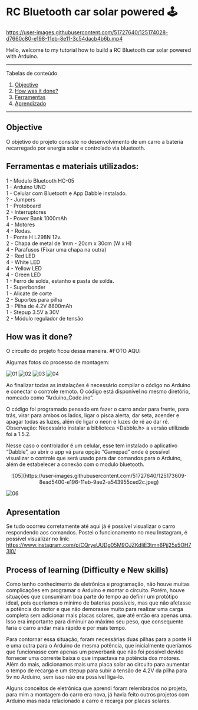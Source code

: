 # RC Bluetooth car solar powered 🕹

https://user-images.githubusercontent.com/51727640/125174028-d7660c80-e198-11eb-8e11-3c54dacb4b6b.mp4

Hello, welcome to my tutorial how to build a RC Bluetooth car solar powered with Arduino.

*******
Tabelas de conteúdo 
 1. [Objective](#Objective)
 2. [How was it done?](#how)
 3. [Ferramentas](#tools)
 4. [Aprendizado](#Learning)

*******

<div id='Objective'/> 

## Objective
O objetivo do projeto consiste no desenvolvimento de um carro a bateria recarregado por energia solar e controlado via bluetooth. 


<div id='tools'/> 

## Ferramentas e materiais utilizados:
1 - Modulo Bluetooth HC-05 <br/>
1 - Arduino UNO <br/>
1 - Celular com Bluetooth e App Dabble instalado. <br/>
? - Jumpers <br/>
1 - Protoboard <br/>
2 - Interruptores <br/>
1 - Power Bank 1000mAh <br/>
4 - Motores <br/>
4 - Rodas.  <br/>
1 - Ponte H L298N 12v. <br/>
2 - Chapa de metal de 1mm - 20cm x 30cm (W x H) <br/>
4 - Parafusos (Fixar uma chapa na outra) <br/>
2 - Red LED <br/>
4 - White LED <br/>
4 - Yellow LED <br/>
4 - Green LED <br/>
1 - Ferro de solda, estanho e pasta de solda. <br/>
1 - Superbonder <br/>
1 - Alicate de corte <br/>
2 - Suportes para pilha <br/>
3 - Pilha de 4.2V 8800mAh <br/>
1 - Stepup 3.5V a 30V <br/>
2 - Módulo regulador de tensão <br/>


<div id='how'/> 

## How was it done?
O circuito do projeto ficou dessa maneira.
#FOTO AQUI

Algumas fotos do processo de montagem:

![01](https://user-images.githubusercontent.com/51727640/125173505-19da1a00-e196-11eb-8a46-53cf4396a69b.jpeg)
![02](https://user-images.githubusercontent.com/51727640/125173506-1b0b4700-e196-11eb-80fc-7d35a8bc251b.jpeg)
![03](https://user-images.githubusercontent.com/51727640/125173508-1b0b4700-e196-11eb-979d-93220a5f2177.jpeg)
![04](https://user-images.githubusercontent.com/51727640/125173509-1ba3dd80-e196-11eb-9b26-5511624a00e9.jpeg)

Ao finalizar todas as instalações é necessário compilar o código no Arduino e conectar o controle remoto. O código está disponível no mesmo diretório, nomeado como “Arduino_Code.ino”. 

O código foi programado pensado em fazer o carro andar para frente, para trás, virar para ambos os lados, ligar o pisca alerta, dar seta, acender e apagar todas as luzes, além de ligar o neon e luzes de ré ao dar ré. Observação: Necessário instalar a biblioteca <Dabble.h> a versão utilizada foi a 1.5.2.
 
Nesse caso o controlador é um celular, esse tem instalado o aplicativo “Dabble”, ao abrir o app vá para opção “Gamepad” onde é possível visualizar o controle que será usado para dar comandos para o Arduino, além de estabelecer a conexão com o modulo bluetooth. 

<div style="position: relative; text-align: center;">![05](https://user-images.githubusercontent.com/51727640/125173609-8ead5400-e196-11eb-9ae2-a543955ced2c.jpeg)</div>

![06](https://user-images.githubusercontent.com/51727640/125173610-910fae00-e196-11eb-863e-1ef9fa6a2570.jpeg)


<div id='Apresentation'/> 

## Apresentation
Se tudo ocorreu corretamente até aqui já é possível visualizar o carro respondendo aos comandos.
Postei o funcionamento no meu Instagram, é possível visualizar no link:
https://www.instagram.com/p/CQryeUUDg05M9OJZKdIiE3tmn6Pjj25s5OH73I0/


<div id='Learning'/>

## Process of learning (Difficulty e New skills)
Como tenho conhecimento de eletrônica e programação, não houve muitas complicações em programar o Arduino e montar o circuito. Porém, houve situações que consumiram boa parte do tempo ao definir um protótipo ideal, pois queríamos o mínimo de baterias possíveis, mas que não afetasse a potência do motor e que não demorasse muito para realizar uma carga completa sem adicionar mais placas solares, que até então era apenas uma. Isso era importante para diminuir ao máximo seu peso, que consequente faria o carro andar mais rápido e por mais tempo.

Para contornar essa situação, foram necessárias duas pilhas para a ponte H e uma outra para o Arduino de mesma potência, que inicialmente queríamos que funcionasse com apenas um powerbank que não foi possível devido fornecer uma corrente baixa o que impactava na potência dos motores. 
Além do mais, adicionamos mais uma placa solar ao circuito para aumentar o tempo de recarga e um stepup para subir a tensão de 4.2V da pilha para 5v no Arduino, sem isso não era possível liga-lo.

Alguns conceitos de eletrônica que aprendi foram relembrados no projeto, para mim a montagem do carro era nova, já havia feito outros projetos com Arduino mas nada relacionado a carro e recarga por placas solares. 

